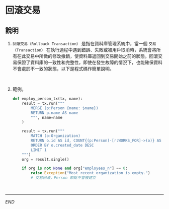 # 回滾交易


## 說明

1. `回滾交易（Rollback Transaction）` 是指在資料庫管理系統中，當一個 `交易（Transaction）` 在執行過程中遇到錯誤、失敗或被用戶取消時，系統會將所有在此交易中所做的修改撤銷，使資料庫返回到交易開始之前的狀態。回滾交易保證了資料庫的一致性和完整性，即使在發生故障的情況下，也能確保資料不會處於不一致的狀態，以下是程式碼作簡單說明。

<br>

2. 範例。

    ```python
    def employ_person_tx(tx, name):
        result = tx.run("""
            MERGE (p:Person {name: $name})
            RETURN p.name AS name
            """, name=name
        )

        result = tx.run("""
            MATCH (o:Organization)
            RETURN o.id AS id, COUNT{(p:Person)-[r:WORKS_FOR]->(o)} AS employees_n
            ORDER BY o.created_date DESC
            LIMIT 1
        """)
        org = result.single()

        if org is not None and org["employees_n"] == 0:
            raise Exception("Most recent organization is empty.")
            # 交易回滾，Person 節點不會被建立
    ```

<br>

___

_END_